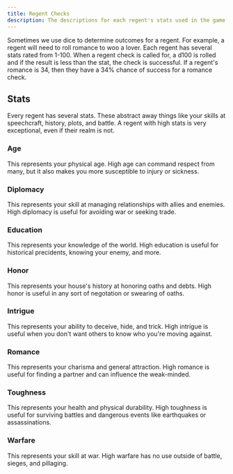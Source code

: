 ```yaml
---
title: Regent Checks
description: The descriptions for each regent's stats used in the game.
---
```


Sometimes we use dice to determine outcomes for a regent. For example, a regent will need to roll romance to woo a lover. Each regent has several stats rated from 1-100. When a regent check is called for, a d100 is rolled and if the result is less than the stat, the check is successful. If a regent's romance is 34, then they have a 34% chance of success for a romance check.

## Stats
Every regent has several stats. These abstract away things like your skills at speechcraft, history, plots, and battle. A regent with high stats is very exceptional, even if their realm is not.

### Age
This represents your physical age. High age can command respect from many, but it also makes you more susceptible to injury or sickness.

### Diplomacy
This represents your skill at managing relationships with allies and enemies. High diplomacy is useful for avoiding war or seeking trade.

### Education
This represents your knowledge of the world. High education is useful for historical precidents, knowing your enemy, and more.

### Honor
This represents your house's history at honoring oaths and debts. High honor is useful in any sort of negotation or swearing of oaths.

### Intrigue
This represents your ability to deceive, hide, and trick. High intrigue is useful when you don't want others to know who you're moving against.

### Romance
This represents your charisma and general attraction. High romance is useful for finding a partner and can influence the weak-minded.

### Toughness
This represents your health and physical durability. High toughness is useful for surviving battles and dangerous events like earthquakes or assassinations.

### Warfare
This represents your skill at war. High warfare has no use outside of battle, sieges, and pillaging.